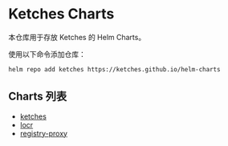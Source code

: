 # Ketches Charts

本仓库用于存放 Ketches 的 Helm Charts。

使用以下命令添加仓库：

```bash
helm repo add ketches https://ketches.github.io/helm-charts
```

## Charts 列表

- [ketches](./docs/ketches.md)
- [locr](./docs/locr.md)
- [registry-proxy](./docs/registry-proxy.md)
